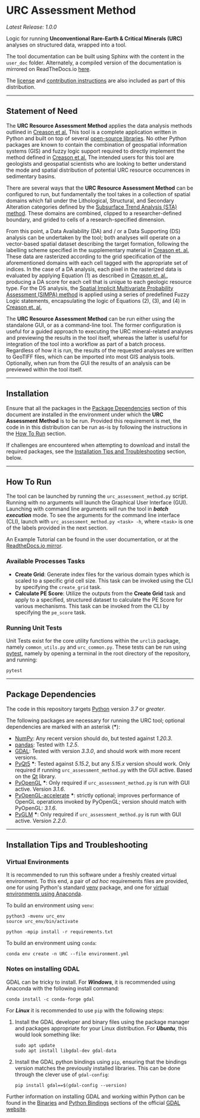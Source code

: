 # URC Assessment Method

_Latest Release: 1.0.0_

Logic for running **Unconventional Rare-Earth & Critical Minerals (URC)** analyses on structured data, wrapped into a
tool.

The tool documentation can be built using Sphinx with the content in the `user_doc` folder. Alternately, a compiled 
version of the documentation is mirrored on ReadTheDocs.io 
[here](https://urc-assessment-method.readthedocs.io/en/latest/).

The [license](./LICENSE) and [contribution instructions](./CONTRIBUTING.md) are also included as part of this 
distribution.

---
## Statement of Need

The **URC Resource Assessment Method** applies the data analysis methods outlined in [Creason et al.][1] This tool 
is a complete application written in Python and built on top of several [open-source libraries](#package-dependencies). 
No other Python packages are known to contain the combination of geospatial information systems (GIS) and fuzzy logic 
support required to directly implement the method defined in [Creason et al.][1] The intended users for this tool are 
geologists and geospatial scientists who are looking to better understand the mode and spatial distribution of potential
URC resource occurrences in sedimentary basins.

There are several ways that the **URC Resource Assessment Method** can be configured to run, but fundamentally the tool 
takes in a collection of spatial domains which fall under the Lithological, Structural, and Secondary Alteration 
categories defined by the [Subsurface Trend Analysis (STA) method][2]. These domains are combined, clipped to a 
researcher-defined boundary, and grided to cells of a research-specified dimension.

From this point, a Data Availability (DA) and / or a Data Supporting (DS) analysis can be undertaken by the tool; both 
analyses will operate on a vector-based spatial dataset describing the target formation, following the labelling scheme 
specified in the supplementary material in [Creason et. al.][1] These data are rasterized according to the grid 
specification of the aforementioned domains with each cell tagged with the appropriate set of indices. In the case of a 
DA analysis, each pixel in the rasterized data is evaluated by applying Equation (1) as described in 
[Creason et. al.][1], producing a DA score for each cell that is unique to each geologic resource type. For the DS 
analysis, the [Spatial Implicit Multivariate Probability Assessment (SIMPA) method][3] is applied using a series of 
predefined Fuzzy Logic statements, encapsulating the logic of Equations (2), (3), and (4) in [Creason et. al.][1]

The **URC Resource Assessment Method** can be run either using the standalone GUI, or as a command-line tool. The 
former configuration is useful for a guided approach to executing the URC mineral-related analyses and previewing the 
results in the tool itself, whereas the latter is useful for integration of the tool into a workflow as part of a batch
process. Regardless of how it is run, the results of the requested analyses are written to GeoTIFF files, which can be
imported into most GIS analysis tools. Optionally, when run from the GUI the results of an analysis can be previewed 
within the tool itself.

[1]: https://doi.org/10.1007/s11053-023-10163-x
[2]: https://doi.org/10.1190/INT-2019-0019.1
[3]: https://edx.netl.doe.gov/dataset/simpa-tool


---

## Installation

Ensure that all the packages in the [Package Dependencies](#package-dependencies) section of this document are installed in the environment under which the **URC Assessment Method** is to be run. Provided this requirement is met, the code in in this distribution 
can be run as-is by following the instructions in the [How To Run](#how-to-run) section.

If challenges are encountered when attempting to download and install the required packages, see the [Installation 
Tips and Troubleshooting](#installation-tips-and-troubleshooting) section, below.

---

## How To Run

The tool can be launched by running the `urc_assessment_method.py` script. Running with no arguments will launch the Graphical User
Interface (GUI). Launching with command line arguments will run the tool in ___batch execution___ mode. To see the
arguments for the command line interface (CLI), launch with `urc_assessment_method.py <task> -h`, where `<task>` is one of the labels
provided in the next section.

An Example Tutorial can be found in the user documentation, or at the [ReadtheDocs.io mirror](https://urc-assessment-method.readthedocs.io/en/latest/example.html).

### Available Processes Tasks

 * **Create Grid**: Generate index files for the various domain types which is scaled to a specific grid cell size.
   This task can be invoked using the CLI by specifying the `create_grid` task.
 * **Calculate PE Score**: Utilize the outputs from the **Create Grid** task and apply to a specified, structured
   dataset to calculate the PE Score for various mechanisms. This task can be invoked from the CLI by specifying the
   `pe_score` task.

### Running Unit Tests

Unit Tests exist for the core utility functions within the `urclib` package, namely `common_utils.py` and 
`urc_common.py`. These tests can be run using [pytest](https://docs.pytest.org/), namely by opening a terminal in the
root directory of the repository, and running:

```shell
pytest
```

---
## Package Dependencies

The code in this repository targets [Python](https://www.python.org) version _3.7_ or _greater_.

The following packages are necessary for running the URC tool; optional dependencies are marked with an asterisk (__*__):

* [NumPy](https://numpy.org): Any recent version should do, but tested against _1.20.3_.
* [pandas](https://pandas.pydata.org/): Tested with _1.2.5_.
* [GDAL](https://gdal.org): Tested with version _3.3.0_, and should work with more recent versions.
* [PyQt5](https://riverbankcomputing.com/software/pyqt/intro) __*__: Tested against _5.15.2_, but any _5.15.x_ version should
  work. Only required if running `urc_assessment_method.py` with the GUI active. Based on the [Qt](https://doc.qt.io/qt-5/) library.
* [PyOpenGL](https://pyopengl.sourceforge.net/) __*__: Only required if `urc_assessment_method.py` is run with GUI active. Version 
  _3.1.6_.
* [PyOpenGL-accelerate](https://pyopengl.sourceforge.net/) __*__: strictly optional; improves performance of OpenGL 
  operations invoked by PyOpenGL; version should match with PyOpenGL: _3.1.6_.
* [PyGLM](https://github.com/Zuzu-Typ/PyGLM) __*__: Only required if `urc_assessment_method.py` is run with GUI active. Version _2.2.0_.

---

## Installation Tips and Troubleshooting

### Virtual Environments

It is recommended to run this software under a freshly created virtual environment. To this end, a pair of _ad hoc_ 
requirements files are provided, one for using Python's standard [venv](https://docs.python.org/3/library/venv.html) 
package, and one for 
[virtual environments using Anaconda](https://conda.io/projects/conda/en/latest/user-guide/tasks/manage-environments.html).

To build an environment using `venv`:

```shell
python3 -mvenv urc_env
source urc_env/bin/activate

python -mpip install -r requirements.txt
```

To build an environment using `conda`:
```shell
conda env create -n URC --file environment.yml
```

### Notes on installing GDAL

GDAL can be tricky to install. For ___Windows___, it is recommended using Anaconda with 
the following install command:

```shell
conda install -c conda-forge gdal
```

For ___Linux___ it is recommended to use `pip` with the following steps:

1. Install the GDAL developer and binary files using the package manager and packages appropriate for your Linux 
   distribution. For ___Ubuntu___, this would look something like:
   ```shell
   sudo apt update
   sudo apt install libgdal-dev gdal-data
   ```
2. Install the GDAL python bindings using `pip`, ensuring that the bindings version matches the previously installed 
   libraries. This can be done through the clever use of `gdal-config`:
   ```shell
   pip install gdal==$(gdal-config --version)
   ```
   
Further information on installing GDAL and working within Python can be found in the 
[Binaries](https://gdal.org/download.html#binaries) 
and [Python Bindings](https://gdal.org/api/python_bindings.html) sections of the official 
[GDAL website](https://gdal.org).
